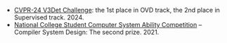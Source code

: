 - [CVPR-24 V3Det Challenge](https://v3det.openxlab.org.cn/challenge): the 1st place in OVD track, the 2nd place in Supervised track. 2024.
- [National College Student Computer System Ability Competition](https://compiler.educg.net/#/) – Compiler System Design: The second prize. 2021.